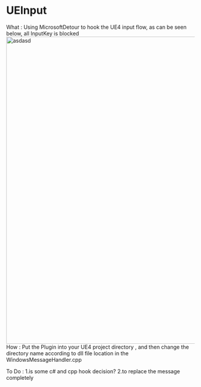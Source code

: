# UEInput
What : Using MicrosoftDetour to hook the UE4 input flow, as can be seen below, all InputKey is blocked
<img width="819" alt="asdasd" src="https://user-images.githubusercontent.com/43289834/153576189-eaf1aaec-7c5e-486b-af3b-3c374f221ad2.PNG">
How : Put the Plugin into your UE4 project directory , and then change the directory name according to dll file location in the WindowsMessageHandler.cpp

To Do : 1.is some c# and cpp hook decision?
        2.to replace the message completely

